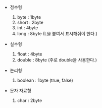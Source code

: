 * 정수형 
  1. byte : 1byte
  2. short : 2byte
  3. int : 4byte
  4. long : 8byte (L을 붙여서 표시해줘야 한다.)

* 실수형
  1. float : 4byte
  2. double : 8byte (주로 double을 사용한다.)

* 논리형 
  1. boolean : 1byte (true, false)

* 문자 자료형
  1. char : 2byte


